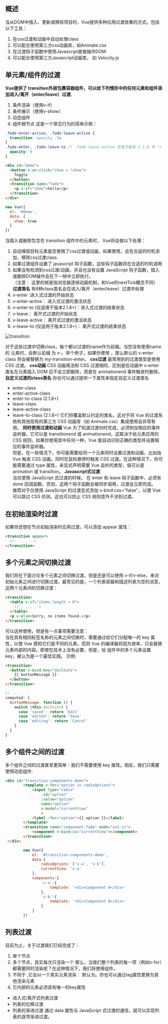 ## 概述
当从DOM中插入、更新或移除项目时，Vue提供多种应用过渡效果的方式。包括以下工具：
1. 在css过渡和动画中自动处理class
2. 可以配合使用第三方css动画库，如Animate.css
3. 在过渡钩子函数中使用Javascript直接操作DOM
4. 可以配合使用第三方Javascript动画库， 如 Velocity.js
## 单元素/组件的过渡
**Vue提供了 transition外层包裹容器组件，可以给下列情形中的任何元素和组件添加进入/离开（enter/leave）过渡.**
1. 条件渲染（使用v-if）
2. 条件展示（使用v-show）
3. 动态组件
4. 组件根节点
这是一个常见行为的简单示例：
```css
.fade-enter-active, .fade-leave-active {
  transition: opacity .5s
}
.fade-enter, .fade-leave-to /* .fade-leave-active 在低于版本 2.1.8 中 */ {
  opacity: 0
}
```
```html
<div id="demo">
  <button v-on:click="show = !show">
    Toggle
  </button>
  <transition name="fade">
    <p v-if="show">hello</p>
  </transition>
</div>
```
```js
new Vue({
  el: '#demo',
  data: {
    show: true
  }
})
```
当插入或删除包含在 transition 组件中的元素时， Vue将会做以下处理：
1. 自动嗅探目标元素是否使用了css过渡或动画，如果使用，会在合适的时机添加、移除css过渡class.
2. 如果过渡组件设置了 javascript 钩子函数，这些钩子函数将在合适的时机调用
3. 如果没有检测到css过渡/动画，并且也没有设置 JavaScript 钩子函数，插入或删除DOM操作会在下一帧中立即执行。  
（注意： 这里的帧是指浏览器逐帧动画机制，和Vue的nextTick概念不同）
**过渡类名**
有6种class类名会在进入/离开（enter/leave）过渡中处理
1. v-enter  :进入式过渡的开始状态
2. v-enter-active： 进入式过渡的激活状态
3. v-enter-to (仅适用于版本2.1.8+)：进入式过渡的结束状态
4. v-leave： 离开式过渡的开始状态
5. v-leave-active： 离开式过渡的激活状态
6. v-leave-to (仅适用于版本2.1.8+)： 离开式过渡的结束状态

![transition](img/transition)

对于这些过渡中切换class，每个都以过渡的name作为前缀。当您没有使用name的 <transition> 元素时，会默认前缀
为 v-。举个例子，如果你使用 <transition name="my-transition">，那么默认的 v-enter class 将会被替换为 my-transition-enter。
**css过渡**
最常用到的过渡类型是使用 CSS 过渡。
**css动画**
CSS 动画用法和 CSS 过渡相同，区别是在动画中 v-enter 类名在元素插入 DOM 后不会立即删除，而是在 animationend 事件触发时删除。
**自定义过渡的class类名**
你也可以通过提供一下属性来指定自定义过渡类名
- enter-class
- enter-active-class
- enter-to-class (2.1.8+)
- leave-class
- leave-active-class
- leave-to-class (2.1.8+)
它们将覆盖默认约定的类名，这对于将 Vue 的过渡系统和其他现有的第三方 CSS 动画库（如 Animate.css）集成使用会非常有用。
**同时使用过渡和动画**
Vue 为了知道过渡何时完成，必须附加相应的事件监听器。它可以是 transitionend 或 animationend，这取决于给元素应用的 CSS 规则。如果你使用其中任何一种，Vue 能自动识别正确的类型并设置相应的事件监听器。    
但是，在一些情况下，你可能需要给同一个元素同时设置过渡和动画，比如由 Vue 触发 CSS 动画，同时在鼠标悬停时触发 CSS 过渡。在这种情况下，你可能需要通过 type 属性，来显式声明需要 Vue 监听的类型，值可以是 animation 或 transition。
**Javascript式过渡**    
当仅使用 JavaScript 式过渡的时候， 在 enter 和 leave 钩子函数中，必须有 done 回调函数。否则，这两个钩子函数会被同步调用，过渡会立即完成。  
推荐对于仅使用 JavaScript 的过渡显式添加 v-bind:css="false"，以便 Vue 可以跳过 CSS 侦测。这也可以防止 CSS 规则意外干涉到过渡。  
## 在初始渲染时过渡
如果你还想在节点初始渲染时应用过渡，可以添加 appear 属性：
```html
<transition appear>
  <!-- ... -->
</transition>
```
## 多个元素之间切换过渡
我们将在下面讨论多个元素之间切换过渡，但是还是可以使用 v-if/v-else，来对初始元素之间进行切换过渡。最常见的是，一个列表容器和描述列表为空的消息，这两个元素间的切换过渡：  
```html
<transition>
  <table v-if="items.length > 0">
    <!-- ... -->
  </table>
  <p v-else>Sorry, no items found.</p>
</transition>
```
可以这样使用，但是有一点事项需要注意：  
当在具有相同标签名称的元素之间切换时，需要通过给它们分配唯一的 key 属性，以使 Vue 感知它们是不同的元素。否则 Vue 的编译器将因为效率，只会替换元素内部的内容。即使在技术上没有必要，但是，给 <transition> 组件中的多个元素设置 key，被认为是一个最佳实践。
示例:  
```html
<transition>
  <button v-bind:key="docState">
    {{ buttonMessage }}
  </button>
</transition>
```
```js
// ...
computed: {
  buttonMessage: function () {
    switch (this.docState) {
      case 'saved': return 'Edit'
      case 'edited': return 'Save'
      case 'editing': return 'Cancel'
    }
  }
}

```
## 多个组件之间的过渡
多个组件之间的过渡甚至更简单 - 我们不需要使用 key 属性。相反，我们只需要使用动态组件:
```html
<div id="transition-components-demo">
        <template v-for="option in radioOptions">
            <input type="radio"   
                :id="option"
                :value="option"
                name="option"
                v-model="currentView"
                >
            <label :for="option">{{ option }}</label>
        </template>
        <transition name="component-fade" mode="out-in">
            <component v-bind:is="currentView"></component>
        </transition>
 </div>
```
```js
        new Vue({
            el: '#transition-components-demo',
            data:{
                radioOptions: ['v-a', 'v-b'],
                currentView: 'v-a'
            }, 
            components:{
                'v-a':{
                    template: '<div>Component A</div>'
                },
                'v-b':{
                    template: '<div>Component B</div>'
                }
            }
        })
```
## 列表过渡
目前为止，关于过渡我们已经完成了：
1. 单个节点
2. 多个节点，其实每次只渲染一个
那么，当我们整个列表的每一项（例如v-for）都需要同时渲染呢？在这种情况下，我们将使用<transition-group>组件。
1. 不同于 <transition>,它会以一个真实元素渲染： 默认为<span>。你也可以通过tag属性更换为其他渲染元素
2. 它内部的元素必须具有唯一的key属性

- 进入式/离开式列表过渡
- 列表的位移过渡
- 列表的渐进过渡
通过 data 属性与 JavaScript 式过渡的通信，就可以实现列表的逐项渐进过渡。

